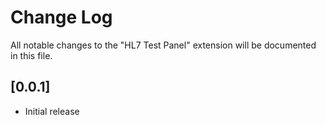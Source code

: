 # Change Log

All notable changes to the "HL7 Test Panel" extension will be documented in this file.

## [0.0.1]

- Initial release
